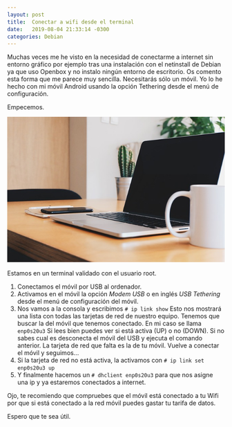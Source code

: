 ```yaml
---
layout: post
title:  Conectar a wifi desde el terminal
date:   2019-08-04 21:33:14 -0300
categories: Debian
---
```

Muchas veces me he visto en la necesidad de conectarme a internet sin entorno gráfico por ejemplo tras  una instalación con el netinstall de Debian ya que uso Openbox y no instalo ningún entorno de escritorio. Os comento esta forma que me parece muy sencilla.
Necesitarás sólo un móvil. Yo lo he hecho con mi móvil Android usando la opción Tethering desde el menú de configuración.

Empecemos.

![](../images/2019-08-04-Conectar-a-wifi-desde-el-terminal.jpg)

Estamos en un terminal validado con el usuario root.

1. Conectamos el móvil por USB al ordenador.
2. Activamos en el móvil la opción *Modem USB* o en inglés *USB Tethering* desde el menú de configuración del móvil.
3. Nos vamos a la consola y escribimos `# ip link show` Esto nos mostrará una lista con todas las tarjetas de red de nuestro equipo. Tenemos que buscar la del móvil que tenemos conectado. En mi caso se llama `enp0s20u3` Si lees bien puedes ver si está activa (UP) o no (DOWN). Si no sabes cual es desconecta el móvil del USB y ejecuta el comando anterior. La tarjeta de red que falta es la de tu móvil. Vuelve a conectar el móvil y seguimos...
4. Si la tarjeta de red no está activa, la activamos con `# ip link set enp0s20u3 up`
5. Y finalmente hacemos un `# dhclient enp0s20u3` para que nos asigne una ip y ya estaremos conectados a internet.

Ojo, te recomiendo que compruebes que el móvil está conectado a tu Wifi por que si está conectado a la red móvil puedes gastar tu tarifa de datos.

Espero que te sea útil.
